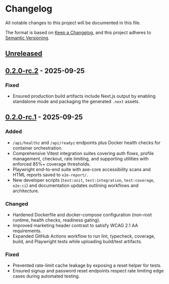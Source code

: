 # Changelog

All notable changes to this project will be documented in this file.

The format is based on [Keep a Changelog](https://keepachangelog.com/en/1.1.0/), and this project adheres to [Semantic Versioning](https://semver.org/spec/v2.0.0.html).

## [Unreleased]

## [0.2.0-rc.2] - 2025-09-25
### Fixed
- Ensured production build artifacts include Next.js output by enabling standalone mode and packaging the generated `.next` assets.

## [0.2.0-rc.1] - 2025-09-25
### Added
- `/api/healthz` and `/api/readyz` endpoints plus Docker health checks for container orchestration.
- Comprehensive Vitest integration suites covering auth flows, profile management, checkout, rate limiting, and supporting utilities with enforced 85%+ coverage thresholds.
- Playwright end-to-end suite with axe-core accessibility scans and HTML reports saved to `e2e-report/`.
- New developer scripts (`test:unit`, `test:integration`, `test:coverage`, `e2e:ci`) and documentation updates outlining workflows and architecture.

### Changed
- Hardened Dockerfile and docker-compose configuration (non-root runtime, health checks, readiness gating).
- Improved marketing header contrast to satisfy WCAG 2.1 AA requirements.
- Expanded GitHub Actions workflow to run lint, typecheck, coverage, build, and Playwright tests while uploading build/test artifacts.

### Fixed
- Prevented rate-limit cache leakage by exposing a reset helper for tests.
- Ensured signup and password reset endpoints respect rate limiting edge cases during automated testing.

[Unreleased]: https://github.com/techguardlk/compare/v0.2.0-rc.2...HEAD
[0.2.0-rc.1]: https://github.com/techguardlk/compare/v0.2.0-rc.1...v0.2.0-rc.2
[0.2.0-rc.2]: https://github.com/techguardlk/releases/tag/v0.2.0-rc.2
